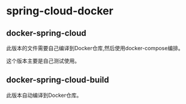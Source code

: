 # spring-cloud-docker

## docker-spring-cloud

此版本的文件需要自己编译到Docker仓库,然后使用docker-compose编排。

这个版本主要是自己测试使用。

## docker-spring-cloud-build

此版本自动编译到Docker仓库。
